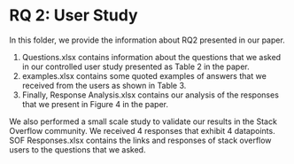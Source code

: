 # RQ 2: User Study
In this folder, we provide the information about RQ2 presented in our paper.

1. Questions.xlsx contains information about the questions that we asked in our controlled user study presented as Table 2 in the paper.
2. examples.xlsx contains some quoted examples of answers that we received from the users as shown in Table 3.
3. Finally, Response Analysis.xlsx contains our analysis of the responses that we present in Figure 4 in the paper.

We also performed a small scale study to validate our results in the Stack Overflow community. We received 4 responses that exhibit 4 datapoints. SOF Responses.xlsx contains the links and responses of stack overflow users to the questions that we asked.
